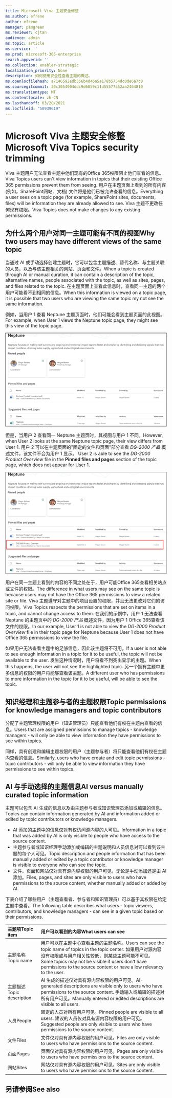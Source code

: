 ```yaml
---
title: Microsoft Viva 主题安全修整
ms.author: efrene
author: efrene
manager: pamgreen
ms.reviewer: cjtan
audience: admin
ms.topic: article
ms.service: ''
ms.prod: microsoft-365-enterprise
search.appverid: ''
ms.collection: enabler-strategic
localization_priority: None
description: 如何使用安全性查看主题的概述。
ms.openlocfilehash: a7146592edb356b4d46a5a178b5754dc0de6a7c0
ms.sourcegitcommit: 30c3054004ddc9d6059c11d55577552aa2464810
ms.translationtype: MT
ms.contentlocale: zh-CN
ms.lasthandoff: 03/20/2021
ms.locfileid: "50939619"
---
```

# <a name="microsoft-viva-topics-security-trimming"></a><span data-ttu-id="46537-103">Microsoft Viva 主题安全修整</span><span class="sxs-lookup"><span data-stu-id="46537-103">Microsoft Viva Topics security trimming</span></span> 

<span data-ttu-id="46537-104">Viva 主题用户无法查看主题中他们现有的Office 365权限阻止他们查看的信息。</span><span class="sxs-lookup"><span data-stu-id="46537-104">Viva Topics users can't view information in topics that their existing Office 365 permissions prevent them from seeing.</span></span> <span data-ttu-id="46537-105">用户在主题页面上看到的所有内容 (例如，SharePoint网站、文档) 文件将是他们已被允许查看的信息。</span><span class="sxs-lookup"><span data-stu-id="46537-105">Everything a user sees on a topic page (for example, SharePoint sites, documents, files) will be information they are already allowed to see.</span></span> <span data-ttu-id="46537-106">Viva 主题不更改任何现有权限。</span><span class="sxs-lookup"><span data-stu-id="46537-106">Viva Topics does not make changes to any existing permissions.</span></span>

## <a name="why-two-users-may-have-different-views-of-the-same-topic"></a><span data-ttu-id="46537-107">为什么两个用户对同一主题可能有不同的视图</span><span class="sxs-lookup"><span data-stu-id="46537-107">Why two users may have different views of the same topic</span></span>

<span data-ttu-id="46537-108">当通过 AI 或手动选择创建主题时，它可以包含主题描述、替代名称、与主题关联的人员，以及与该主题相关的网站、页面和文件。</span><span class="sxs-lookup"><span data-stu-id="46537-108">When a topic is created through AI or manual curation, it can contain a description of the topic, alternative names, people associated with the topic, as well as sites, pages, and files related to the topic.</span></span> <span data-ttu-id="46537-109">在主题页面上查看此信息时，查看同一主题的两个用户可能看不到相同的信息。</span><span class="sxs-lookup"><span data-stu-id="46537-109">When this information is viewed on a topic page, it is possible that two users who are viewing the same topic my not see the same information.</span></span>
  
<span data-ttu-id="46537-110">例如，当用户 1 查看 Neptune 主题页面时，他们可能会看到主题页面的此视图。</span><span class="sxs-lookup"><span data-stu-id="46537-110">For example, when User 1 views the Neptune topic page, they might see this view of the topic page.</span></span>

![用户 1 的 Neptune 主题](../media/knowledge-management/user2-topic-view.png) </br> 

<span data-ttu-id="46537-112">但是，当用户 2 查看同一 Neptune 主题页时，其视图与用户 1 不同。</span><span class="sxs-lookup"><span data-stu-id="46537-112">However, when User 2 looks at the same Neptune topic page, their view differs from User 1.</span></span>  <span data-ttu-id="46537-113">用户 2 可以在主题页面的"固定的文件和页面"部分查看 *DG-2000 产品* 概述文件，该文件不会为用户 1 显示。 </span><span class="sxs-lookup"><span data-stu-id="46537-113">User 2 is able to see the *DG-2000 Product Overview* file in the **Pinned files and pages** section of the topic page, which does not appear for User 1.</span></span> 

![用户 2 的 Neptune 主题](../media/knowledge-management/user1-topic-view.png) </br> 

<span data-ttu-id="46537-115">用户在同一主题上看到的内容的不同之处在于，用户可能Office 365查看相关站点或文件的权限。</span><span class="sxs-lookup"><span data-stu-id="46537-115">The difference in what users may see on the same topic is because users may not have the Office 365 permissions to view a related site or file.</span></span>  <span data-ttu-id="46537-116">Viva 主题遵守对主题中的项目设置的权限，并且无法更改对它们的访问权限。</span><span class="sxs-lookup"><span data-stu-id="46537-116">Viva Topics respects the permissions that are set on items in a topic, and cannot change access to them.</span></span> <span data-ttu-id="46537-117">在我们的示例中，用户 1 无法查看 Neptune 的主题页中的 *DG-2000 产品* 概述文件，因为用户 1 Office 365查看该文件的权限。</span><span class="sxs-lookup"><span data-stu-id="46537-117">In our example, User 1 is not able to view the *DG-2000 Product Overview* file in their topic page for Neptune because User 1 does not have Office 365 permissions to view the file.</span></span>

<span data-ttu-id="46537-118">如果用户无法查看主题中的足够信息，因此该主题将不可用。</span><span class="sxs-lookup"><span data-stu-id="46537-118">If a user is not able to see enough information in a topic for it to be useful, the topic will not be available to the user.</span></span> <span data-ttu-id="46537-119">发生这种情况时，用户将看不到突出显示的主题。</span><span class="sxs-lookup"><span data-stu-id="46537-119">When this happens, the user will not see the highlighted topic.</span></span> <span data-ttu-id="46537-120">另一个拥有主题中更多信息的权限的用户将能够查看该主题。</span><span class="sxs-lookup"><span data-stu-id="46537-120">A different user who has permissions to more information in the topic for it to be useful, will be able to see the topic.</span></span>


## <a name="topic-permissions-for-knowledge-managers-and-topic-contributors"></a><span data-ttu-id="46537-121">知识经理和主题参与者的主题权限</span><span class="sxs-lookup"><span data-stu-id="46537-121">Topic permissions for knowledge managers and topic contributors</span></span>

<span data-ttu-id="46537-122">分配了主题管理权限的用户（知识管理员）只能查看他们有权在主题内查看的信息。</span><span class="sxs-lookup"><span data-stu-id="46537-122">Users that are assigned permissions to manage topics - knowledge managers - will only be able to view information they have permissions to see within topics.</span></span>

<span data-ttu-id="46537-123">同样，具有创建和编辑主题权限的用户（主题参与者）将只能查看他们有权在主题内查看的信息。</span><span class="sxs-lookup"><span data-stu-id="46537-123">Similarly, users who have create and edit topic permissions - topic contributors - will only be able to view information they have permissions to see within topics.</span></span> 


## <a name="ai-versus-manually-curated-topic-information"></a><span data-ttu-id="46537-124">AI 与手动选择的主题信息</span><span class="sxs-lookup"><span data-stu-id="46537-124">AI versus manually curated topic information</span></span>

<span data-ttu-id="46537-125">主题可以包含 AI 生成的信息以及由主题参与者或知识管理员添加或编辑的信息。</span><span class="sxs-lookup"><span data-stu-id="46537-125">Topics can contain information generated by AI and information added or edited by topic contributors or knowledge managers.</span></span>

 - <span data-ttu-id="46537-126">AI 添加的主题中的信息仅对有权访问源内容的人可见。</span><span class="sxs-lookup"><span data-stu-id="46537-126">Information in a topic that was added by AI is only visible to people who have access to the source content.</span></span>
 - <span data-ttu-id="46537-127">主题参与者或知识经理手动添加或编辑的主题说明和人员信息对可以看到该主题的每个人可见。</span><span class="sxs-lookup"><span data-stu-id="46537-127">Topic description and people information that has been manually added or edited by a topic contributor or knowledge manager is visible to everyone who can see the topic.</span></span>
 - <span data-ttu-id="46537-128">文件、页面和网站仅对具有源内容权限的用户可见，无论是手动添加还是由 AI 添加。</span><span class="sxs-lookup"><span data-stu-id="46537-128">Files, pages, and sites are only visible to users who have permissions to the source content, whether manually added or added by AI.</span></span>

<span data-ttu-id="46537-129">下表介绍了哪些用户（主题查看者、参与者和知识管理员）可以基于其权限在给定主题中查看。</span><span class="sxs-lookup"><span data-stu-id="46537-129">The following table describes what users - topic viewers, contributors, and knowledge managers - can see in a given topic based on their permissions.</span></span>

|<span data-ttu-id="46537-130">主题项</span><span class="sxs-lookup"><span data-stu-id="46537-130">Topic item</span></span>|<span data-ttu-id="46537-131">用户可以看到的内容</span><span class="sxs-lookup"><span data-stu-id="46537-131">What users can see</span></span>|
|:---------|:------------------|
|<span data-ttu-id="46537-132">主题名称</span><span class="sxs-lookup"><span data-stu-id="46537-132">Topic name</span></span>|<span data-ttu-id="46537-133">用户可以在主题中心查看主题的主题名称。</span><span class="sxs-lookup"><span data-stu-id="46537-133">Users can see the topic name of topics in the topic center.</span></span> <span data-ttu-id="46537-134">如果用户对源内容没有权限或与用户相关性较低，则某些主题可能不可见。</span><span class="sxs-lookup"><span data-stu-id="46537-134">Some topics may not be visible if users don't have permissions to the source content or have a low relevancy to the user.</span></span>|
|<span data-ttu-id="46537-135">主题描述</span><span class="sxs-lookup"><span data-stu-id="46537-135">Topic description</span></span>|<span data-ttu-id="46537-136">AI 生成的描述仅对具有源内容权限的用户可见。</span><span class="sxs-lookup"><span data-stu-id="46537-136">AI-generated descriptions are visible only to users who have permissions to the source content.</span></span> <span data-ttu-id="46537-137">手动输入或编辑的描述对所有用户可见。</span><span class="sxs-lookup"><span data-stu-id="46537-137">Manually entered or edited descriptions are visible to all users.</span></span>|
|<span data-ttu-id="46537-138">人员</span><span class="sxs-lookup"><span data-stu-id="46537-138">People</span></span>|<span data-ttu-id="46537-139">固定的人员对所有用户可见。</span><span class="sxs-lookup"><span data-stu-id="46537-139">Pinned people are visible to all users.</span></span> <span data-ttu-id="46537-140">建议的人员仅对具有源内容权限的用户可见。</span><span class="sxs-lookup"><span data-stu-id="46537-140">Suggested people are only visible to users who have permissions to the source content.</span></span>|
|<span data-ttu-id="46537-141">文件</span><span class="sxs-lookup"><span data-stu-id="46537-141">Files</span></span>|<span data-ttu-id="46537-142">文件仅对具有源内容权限的用户可见。</span><span class="sxs-lookup"><span data-stu-id="46537-142">Files are only visible to users who have permissions to the source content.</span></span>|
|<span data-ttu-id="46537-143">页面</span><span class="sxs-lookup"><span data-stu-id="46537-143">Pages</span></span>|<span data-ttu-id="46537-144">页面仅对具有源内容权限的用户可见。</span><span class="sxs-lookup"><span data-stu-id="46537-144">Pages are only visible to users who have permissions to the source content.</span></span>|
|<span data-ttu-id="46537-145">网站</span><span class="sxs-lookup"><span data-stu-id="46537-145">Sites</span></span>|<span data-ttu-id="46537-146">网站仅对具有源内容权限的用户可见。</span><span class="sxs-lookup"><span data-stu-id="46537-146">Sites are only visible to users who have permissions to the source content.</span></span>|




## <a name="see-also"></a><span data-ttu-id="46537-147">另请参阅</span><span class="sxs-lookup"><span data-stu-id="46537-147">See also</span></span>

